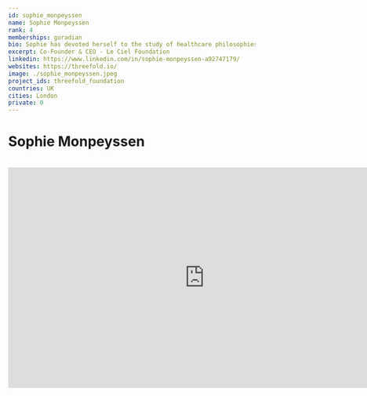 ```yaml
---
id: sophie_monpeyssen
name: Sophie Monpeyssen
rank: 4
memberships: guradian
bio: Sophie has devoted herself to the study of healthcare philosophies and practices that harmonize mind, body and spirit, including sophrology and massage. She is a graduate of the Sorbonne holding an MA in Musicology, Psychology and Pedagogy. Inspired by her training with Spiritual Elders since 2007, Sophie coaches companies and individuals to become the best version of themselves.
excerpt: Co-Founder & CEO - Le Ciel Foundation
linkedin: https://www.linkedin.com/in/sophie-monpeyssen-a92747179/
websites: https://threefold.io/
image: ./sophie_monpeyssen.jpeg
project_ids: threefold_foundation
countries: UK
cities: London
private: 0
---
```


# Sophie Monpeyssen

<BR>

<iframe src="https://player.vimeo.com/video/414707207" width="800" height="450" frameborder="0" allow="autoplay; fullscreen" allowfullscreen></iframe>

<BR>
